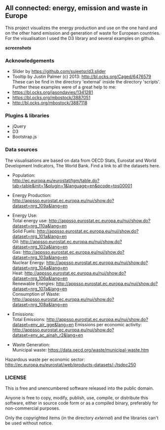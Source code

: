 ## All connected: energy, emission and waste in Europe

This project visualizes the energy production and use on the one hand and on the other hand emission and generation of waste for European countries. For the visualisation I used the D3 library and several examples on github.  

*****screenshots*****

### Acknowledgements
- Slider by https://github.com/sujeetsr/d3.slider
- Tooltip by Justin Palmer (c) 2013: http://bl.ocks.org/Caged/6476579  
These can be find in the directory 'external' inside the directory 'scripts'.
Further these examples were of a great help to me:
- https://bl.ocks.org/jasondavies/1341281
- https://bl.ocks.org/mbostock/3887051
- http://bl.ocks.org/mbostock/3887118

### Plugins & libraries
- jQuery
- D3
- Bootstrap.js

### Data sources
The visualisations are based on data from OECD Stats, Eurostat and World Development Indicators, The World Bank. Find a link to all the datasets here.  

- Population:  
http://ec.europa.eu/eurostat/tgm/table.do?tab=table&init=1&plugin=1&language=en&pcode=tps00001

- Energy Production:  
http://appsso.eurostat.ec.europa.eu/nui/show.do?dataset=nrg_109a&lang=en  

- Energy Use:  
Total energy use: http://appsso.eurostat.ec.europa.eu/nui/show.do?dataset=nrg_110a&lang=en  
Solid Fuels: http://appsso.eurostat.ec.europa.eu/nui/show.do?dataset=nrg_101a&lang=en  
Oil: http://appsso.eurostat.ec.europa.eu/nui/show.do?dataset=nrg_102a&lang=en  
Gas: http://appsso.eurostat.ec.europa.eu/nui/show.do?dataset=nrg_103a&lang=en  
Nuclear Energy: http://appsso.eurostat.ec.europa.eu/nui/show.do?dataset=nrg_104a&lang=en  
Heat: http://appsso.eurostat.ec.europa.eu/nui/show.do?dataset=nrg_106a&lang=en  
Renewable Energies: http://appsso.eurostat.ec.europa.eu/nui/show.do?dataset=nrg_107a&lang=en  
Consumption of Waste: http://appsso.eurostat.ec.europa.eu/nui/show.do?dataset=nrg_108a&lang=en  

- Emissions:  
Total Emissions: http://appsso.eurostat.ec.europa.eu/nui/show.do?dataset=env_air_gge&lang=en
Emissions per economic activity: http://appsso.eurostat.ec.europa.eu/nui/show.do?dataset=env_ac_ainah_r2&lang=en

- Waste Generation:  
Municipal waste: https://data.oecd.org/waste/municipal-waste.htm 

Hazardous waste per economic sector: http://ec.europa.eu/eurostat/web/products-datasets/-/tsdpc250

### LICENSE
This is free and unencumbered software released into the public domain.

Anyone is free to copy, modify, publish, use, compile, or
distribute this software, either in source code form or as a compiled
binary, preferably for non-commercial purposes.

Only the copyrighted items (in the directory *external*) and the libraries can't be used without notice. 